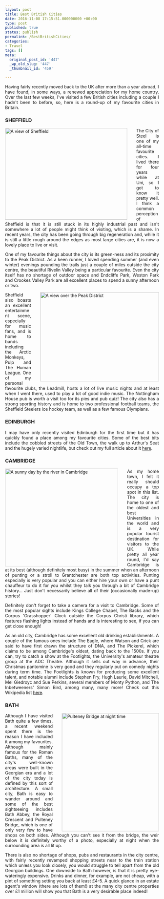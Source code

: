 ```yaml
---
layout: post
title: Best British Cities
date: 2016-11-08 17:15:51.000000000 +00:00
type: post
published: true
status: publish
permalink: /BestBritishCities/
categories:
- Travel
tags: []
meta:
  original_post_id: '447'
  _wp_old_slug: '447'
  _thumbnail_id: '459'

---
```

<p align="JUSTIFY">Having fairly recently moved back to the UK after more than a year abroad, I have found, in some ways, a renewed appreciation for my home country. Over the last few weeks, I've visited a few British cities including a couple I hadn't been to before, so, here is a round-up of my favourite cities in Britain.</p>

<h3 align="JUSTIFY">SHEFFIELD</h3>
<div style="float:left; padding-right:30px">
<img src="{{ site.baseurl }}/assets/IMG_2543-1-300x225.jpg" alt="A view of Sheffield" width="400" height="300" class="img-rounded"/>
</div>
<p align="JUSTIFY">The City of Steel is one of my all-time favourite cities. I lived there for four years while at Uni, so I got to know it pretty well. I think a common perception of Sheffield is that it is still stuck in its highly industrial past and isn't somewhere a lot of people might think of visiting, which is a shame. In recent years, the city has been going through big regeneration and, while it is still a little rough around the edges as most large cities are, it is now a lovely place to live or visit.</p>

<p align="JUSTIFY">One of my favourite things about the city is its green-ness and its proximity to the Peak District. As a keen runner, I loved spending summer (and even winter) evenings pounding the trails just a couple of miles outside the city centre, the beautiful Rivelin Valley being a particular favourite. Even the city itself has no shortage of outdoor space and Endcliffe Park, Weston Park and Crookes Valley Park are all excellent places to spend a sunny afternoon or two.</p>
<div style="float:right; padding-left:30px">
<img src="{{ site.baseurl }}/assets/DSCF5788-2-300x225.jpg" alt="A view over the Peak District" width="389" height="292" class="img-rounded"/>
</div>

<p align="JUSTIFY">Sheffield also boasts an excellent entertainment scene, especially for music fans, and is home to bands including the Arctic Monkeys, Pulp and The Human League. One of my personal favourite clubs, the Leadmill, hosts a lot of live music nights and at least when I went there, used to play a lot of good indie music. The Nottingham House pub is worth a visit too for its pies and pub quiz! The city also has a strong sporting history and is home to two professional football teams, the Sheffield Steelers ice hockey team, as well as a few famous Olympians.</p>

<h3 align="JUSTIFY">EDINBURGH</h3>
<p align="JUSTIFY">I may have only recently visited Edinburgh for the first time but it has quickly found a place among my favourite cities. Some of the best bits include the cobbled streets of the Old Town, the walk up to Arthur's Seat and the hugely varied nightlife, but check out my full article about it <a href="http://www.shegoesplacesandseesthings.com/travel/edinburgh-a-scottish-adventure/" target="_blank">here</a>.</p>

<h3 align="JUSTIFY">CAMBRIDGE</h3>
<div style="float:left; padding-right:30px">
<img src="{{ site.baseurl }}/assets/cambridge.jpg" alt="A sunny day by the river in Cambridge" width="370" height="320" class="img-rounded"/>
</div>

<p align="JUSTIFY">As my home town, I felt it really should occupy a top spot in this list. The city is home to one of the oldest and best Universities in the world and is a very popular tourist destination for visitors to the UK. While pretty all year round, I'd say Cambridge is at its best (although definitely most busy) in the summer when an afternoon of punting or a stroll to Grantchester are both top activities. Punting especially is very popular and you can either hire your own or have a punt chauffeur to do it for you whilst they talk you through a bit of Cambridge history... Just don't necessarily believe all of their (occasionally made-up) stories!</p>

<p align="JUSTIFY">Definitely don't forget to take a camera for a visit to Cambridge. Some of the most popular sights include Kings College Chapel, The Backs and the Corpus 'Grasshopper' Clock outside the Corpus Christi library, which features flashing lights instead of hands and is interesting to see, if you can get close enough!</p>

<p align="JUSTIFY">As an old city, Cambridge has some excellent old drinking establishments. A couple of the famous ones include The Eagle, where Watson and Crick are said to have first drawn the structure of DNA, and The Pickerel, which claims to be among Cambridge's oldest, dating back to the 1500s. If you can, try to catch a show at the Footlights, the University's amateur theatre group at the ADC Theatre. Although it sells out way in advance, their Christmas pantomine is very good and they regularly put on comedy nights during term time. The Footlights is known for producing some excellent talent, and notable alumni include Stephen Fry, Hugh Laurie, David Mitchell, Mel Giedroyc and Sue Perkins, several members of Monty Python, and The Inbetweeners' Simon Bird, among many, many more! Check out this Wikipedia list <a href="https://en.wikipedia.org/wiki/List_of_former_Footlights_members" target="_blank">here</a>.</p>

<h3 align="JUSTIFY">BATH</h3>
<div style="float:right; padding-left:30px">
<img src="{{ site.baseurl }}/assets/180-247x300.jpg" alt="Pulteney Bridge at night time" width="318" height="387" class="img-rounded"/>
</div>
<p align="JUSTIFY">Although I have visited Bath quite a few times, a recent weekend spent there is the reason I have included it among my favourites. Although mainly famous for the Roman Baths, many of the city's well-known areas were built in the Georgian era and a lot of the city today is defined by this sort of architecture. A small city, Bath is easy to wander around and some of the best sightseeing includes Bath Abbey, the Royal Crescent and Pulteney Bridge, which is one of only very few to have shops on both sides. Although you can't see it from the bridge, the weir below it is definitely worthy of a photo, especially at night when the surrounding area is all lit up.</p>

<p align="JUSTIFY">There is also no shortage of shops, pubs and restaurants in the city centre, with fairly recently revamped shopping streets near to the train station which unless you look closely, you would struggle to tell apart from the old Georgian buildings. One downside to Bath however, is that it is pretty eye-wateringly expensive. Drinks and dinner, for example, are not cheap, with a pint of something setting you back at least £4-5. A quick glance in an estate agent's window (there are lots of them!) at the many city centre properties over £1 million will show you that Bath is a very desirable place indeed!</p>
